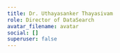 ```yaml
---
title: Dr. Uthayasanker Thayasivam
role: Director of DataSearch
avatar_filename: avatar
social: []
superuser: false
---
```

